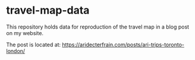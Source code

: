 # travel-map-data
This repository holds data for reproduction of the travel map in a blog post on my website. 

The post is located at: https://aridecterfrain.com/posts/ari-trips-toronto-london/
